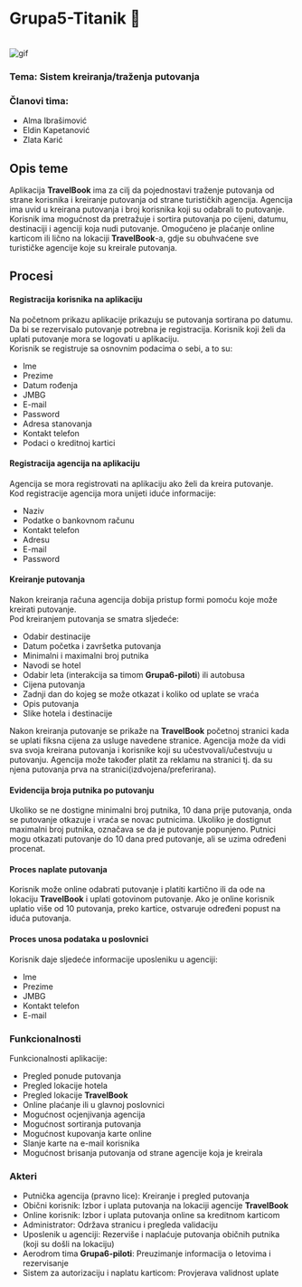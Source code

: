 # Grupa5-Titanik :ship:


\
![gif](https://im-01.gifer.com/4A9f.gif)

### Tema: Sistem kreiranja/traženja putovanja
### Članovi tima:
- Alma Ibrašimović
- Eldin Kapetanović
- Zlata Karić

## Opis teme
Aplikacija **TravelBook** ima za cilj da pojednostavi traženje putovanja od strane korisnika i kreiranje putovanja od strane turističkih agencija. Agencija ima uvid u kreirana putovanja i broj korisnika koji su odabrali to putovanje. Korisnik ima mogućnost da pretražuje i sortira putovanja po cijeni, datumu, destinaciji i agenciji koja nudi putovanje. Omogućeno je plaćanje online karticom ili lično na lokaciji **TravelBook**-a, gdje su obuhvaćene sve turističke agencije koje su kreirale putovanja.


## Procesi
#### Registracija korisnika na aplikaciju
Na početnom prikazu aplikacije prikazuju se putovanja sortirana po datumu. Da bi se rezervisalo putovanje potrebna je registracija. Korisnik koji želi da uplati putovanje mora se logovati u aplikaciju.<br/>
Korisnik se registruje sa osnovnim podacima o sebi, a to su:
* Ime
* Prezime
* Datum rođenja
* JMBG
* E-mail
* Password
* Adresa stanovanja
* Kontakt telefon
* Podaci o kreditnoj kartici

#### Registracija agencija na aplikaciju
Agencija se mora registrovati na aplikaciju ako želi da kreira putovanje.<br/>
Kod registracije agencija mora unijeti iduće informacije:
* Naziv 
* Podatke o bankovnom računu
* Kontakt telefon
* Adresu
* E-mail
* Password

#### Kreiranje putovanja
Nakon kreiranja računa agencija dobija pristup formi pomoću koje može kreirati putovanje.<br/> 
Pod kreiranjem putovanja se smatra sljedeće:
* Odabir destinacije
* Datum početka i završetka putovanja
* Minimalni i maximalni broj putnika
* Navodi se hotel
* Odabir leta (interakcija sa timom **Grupa6-piloti**) ili autobusa
* Cijena putovanja
* Zadnji dan do kojeg se može otkazat i koliko od uplate se vraća
* Opis putovanja
* Slike hotela i destinacije<br/>

<left>Nakon kreiranja putovanje se prikaže na **TravelBook** početnoj stranici kada se uplati fiksna cijena za usluge navedene stranice.
 Agencija može da vidi sva svoja kreirana putovanja i korisnike koji su učestvovali/učestvuju u putovanju.
 Agencija može također platit za reklamu na stranici tj. da su njena putovanja prva na stranici(izdvojena/preferirana). 


#### Evidencija broja putnika po putovanju
Ukoliko se ne dostigne minimalni broj putnika, 10 dana prije putovanja, onda se putovanje otkazuje i vraća se novac putnicima.
Ukoliko je dostignut maximalni broj putnika, označava se da je putovanje popunjeno. 
Putnici mogu otkazati putovanje do 10 dana pred putovanje, ali se uzima određeni procenat.

#### Proces naplate putovanja
Korisnik može online odabrati putovanje i platiti kartično ili da ode na lokaciju **TravelBook** i uplati gotovinom putovanje.
Ako je online korisnik uplatio više od 10 putovanja, preko kartice, ostvaruje određeni popust na iduća putovanja.

#### Proces unosa podataka u poslovnici
Korisnik daje sljedeće informacije uposleniku u agenciji:
* Ime
* Prezime
* JMBG
* Kontakt telefon
* E-mail



### Funkcionalnosti
Funkcionalnosti aplikacije:
* Pregled ponude putovanja
* Pregled lokacije hotela
* Pregled lokacije **TravelBook**
* Online plaćanje ili u glavnoj poslovnici
* Mogućnost ocjenjivanja agencija
* Mogućnost sortiranja putovanja
* Mogućnost kupovanja karte online
* Slanje karte na e-mail korisnika
* Mogućnost brisanja putovanja od strane agencije koja je kreirala


### Akteri
* Putnička agencija (pravno lice): Kreiranje i pregled putovanja 
* Obični korisnik: Izbor i uplata putovanja na lokaciji agencije **TravelBook**
* Online korisnik: Izbor i uplata putovanja online sa kreditnom karticom
* Administrator: Održava stranicu i pregleda validaciju
* Uposlenik u agenciji: Rezerviše i naplaćuje putovanja običnih putnika (koji su došli na lokaciju)
* Aerodrom tima **Grupa6-piloti**: Preuzimanje informacija o letovima i rezervisanje 
* Sistem za autorizaciju i naplatu karticom: Provjerava validnost uplate






